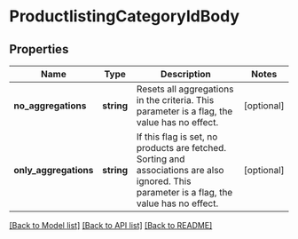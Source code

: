 # ProductlistingCategoryIdBody

## Properties
Name | Type | Description | Notes
------------ | ------------- | ------------- | -------------
**no_aggregations** | **string** | Resets all aggregations in the criteria. This parameter is a flag, the value has no effect. | [optional] 
**only_aggregations** | **string** | If this flag is set, no products are fetched. Sorting and associations are also ignored. This parameter is a flag, the value has no effect. | [optional] 

[[Back to Model list]](../../README.md#documentation-for-models) [[Back to API list]](../../README.md#documentation-for-api-endpoints) [[Back to README]](../../README.md)

